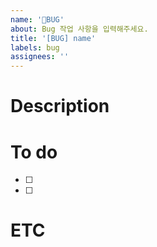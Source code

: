 ```yaml
---
name: '🐛BUG'
about: Bug 작업 사항을 입력해주세요.
title: '[BUG] name'
labels: bug
assignees: ''
---
```


# Description

# To do

- [ ]
- [ ]

# ETC
